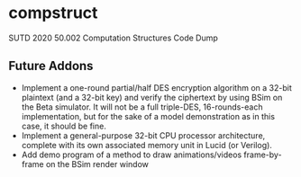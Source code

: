 # compstruct
SUTD 2020 50.002 Computation Structures Code Dump

## Future Addons

- Implement a one-round partial/half DES encryption algorithm on a 32-bit plaintext (and a 32-bit key) and verify the ciphertext by using BSim on the Beta simulator. It will not be a full triple-DES, 16-rounds-each implementation, but for the sake of a model demonstration as in this case, it should be fine.
- Implement a general-purpose 32-bit CPU processor architecture, complete with its own associated memory unit in Lucid (or Verilog).
- Add demo program of a method to draw animations/videos frame-by-frame on the BSim render window

